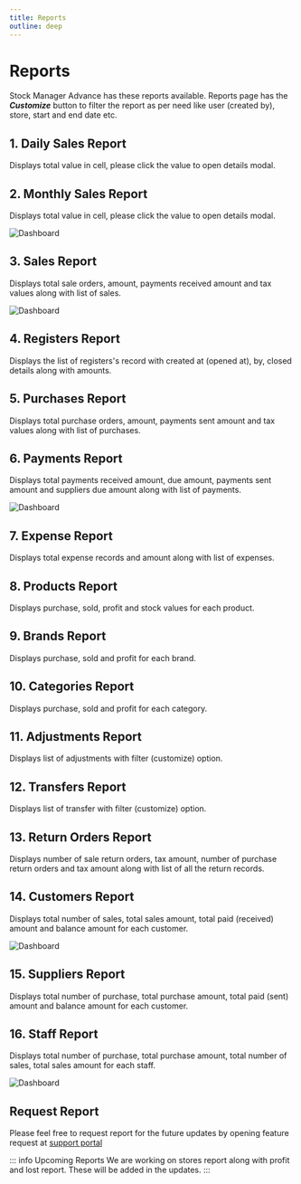 ```yaml
---
title: Reports
outline: deep
---
```


# Reports

Stock Manager Advance has these reports available. Reports page has the **_Customize_** button to filter the report as per need like user (created by), store, start and end date etc.

## 1. Daily Sales Report

Displays total value in cell, please click the value to open details modal.

## 2. Monthly Sales Report

Displays total value in cell, please click the value to open details modal.

![Dashboard](/screenshots/monthly-report.png)

## 3. Sales Report

Displays total sale orders, amount, payments received amount and tax values along with list of sales.

![Dashboard](/screenshots/sales-report.png)

## 4. Registers Report

Displays the list of registers's record with created at (opened at), by, closed details along with amounts.

## 5. Purchases Report

Displays total purchase orders, amount, payments sent amount and tax values along with list of purchases.

## 6. Payments Report

Displays total payments received amount, due amount, payments sent amount and suppliers due amount along with list of payments.

![Dashboard](/screenshots/payments-report.png)

## 7. Expense Report

Displays total expense records and amount along with list of expenses.

## 8. Products Report

Displays purchase, sold, profit and stock values for each product.

## 9. Brands Report

Displays purchase, sold and profit for each brand.

## 10. Categories Report

Displays purchase, sold and profit for each category.

## 11. Adjustments Report

Displays list of adjustments with filter (customize) option.

## 12. Transfers Report

Displays list of transfer with filter (customize) option.

## 13. Return Orders Report

Displays number of sale return orders, tax amount, number of purchase return orders and tax amount along with list of all the return records.

## 14. Customers Report

Displays total number of sales, total sales amount, total paid (received) amount and balance amount for each customer.

![Dashboard](/screenshots/customers-report.png)

## 15. Suppliers Report

Displays total number of purchase, total purchase amount, total paid (sent) amount and balance amount for each customer.

## 16. Staff Report

Displays total number of purchase, total purchase amount, total number of sales, total sales amount for each staff.

![Dashboard](/screenshots/staff-report.png)

## Request Report

Please feel free to request report for the future updates by opening feature request at [support portal](https://tecdiary.com/support)

::: info Upcoming Reports
We are working on stores report along with profit and lost report. These will be added in the updates.
:::

